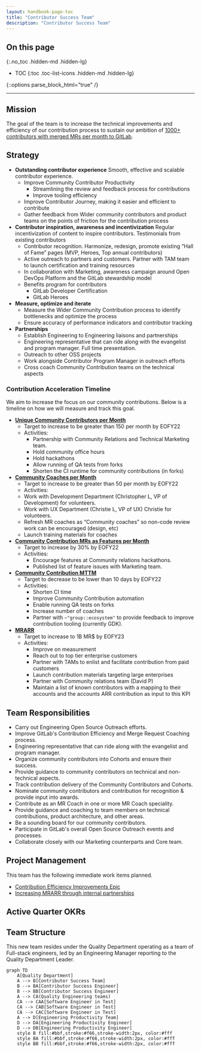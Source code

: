 ```yaml
---
layout: handbook-page-toc
title: "Contributor Success Team"
description: "Contributor Success Team"
---
```


## On this page

{:.no_toc .hidden-md .hidden-lg}

- TOC
{:toc .toc-list-icons .hidden-md .hidden-lg}

{::options parse_block_html="true" /}

- - -

## Mission

The goal of the team is to increase the technical improvements and efficiency of our contribution process to sustain our ambition of [1000+ contributors with merged MRs per month to GitLab](/company/strategy/#2-build-on-our-open-core-strength).

## Strategy

- **Outstanding contributor experience** Smooth, effective and scalable contributor experience.
  - Improve Community Contributor Productivity
     - Streamlining the review and feedback process for contributions
     - Improve tooling efficiency
  - Improve Contributor Journey, making it easier and efficient to contribute
  - Gather feedback from Wider community contributors and product teams on the points of friction for the contribution process
- **Contributor inspiration, awareness and incentivization** Regular incentivization of content to inspire contributors. Testimonials from existing contributors
  - Contributor recognition. Harmonize, redesign, promote existing “Hall of Fame” pages (MVP, Heroes, Top annual contributors)
  - Active outreach to partners and customers. Partner with TAM team to launch certification and training resources
  - In collaboration with Marketing, awareness campaign around Open DevOps Platform and the GitLab stewardship model
  - Benefits program for contributors
    - GitLab Developer Certification 
    - GitLab Heroes 
- **Measure, optimize and iterate** 
  - Measure the Wider Community Contribution process to identify bottlenecks and optimize the process
  - Ensure accuracy of performance indicators and contributor tracking      
- **Partnerships**
  - Establish Engineering to Engineering liaisons and partnerships
  -  Engineering representative that can ride along with the evangelist and program manager. Full time presentation. 
  - Outreach to other OSS projects 
  - Work alongside Contributor Program Manager in outreach efforts
  - Cross coach Community Contribution teams on the technical aspects 

### Contribution Acceleration Timeline

We aim to increase the focus on our community contributions. Below is a timeline on how we will measure and track this goal.

- **[Unique Community Contributors per Month](/handbook/engineering/quality/performance-indicators/#unique-community-contributors-per-month)**
    - Target to increase to be greater than 150 per month by EOFY22
    - Activities:
        - Partnership with Community Relations and Technical Marketing team.
        - Hold community office hours
        - Hold hackathons
        - Allow running of QA tests from forks
        - Shorten the CI runtime for community contributions (in forks)
- **[Community Coaches per Month](/handbook/engineering/quality/performance-indicators/#community-mr-coaches-per-month)**
    - Target to increase to be greater than 50 per month by EOFY22
    - Activities:
    - Work with Development Department (Christopher L, VP of Development) for volunteers.
    - Work with UX Department (Christie L, VP of UX) Christie for volunteers.
    - Refresh MR coaches as “Community coaches” so non-code review work can be encouraged (design, etc)
    - Launch training materials for coaches
- **[Community Contribution MRs as Features per Month](/handbook/engineering/quality/performance-indicators/#community-contribution-mrs-added-as-features-per-month)**
    - Target to increase by 30% by EOFY22
    - Activities:
        - Encourage features at Community relations hackathons.
        - Published list of feature issues with Marketing team.
- **[Community Contribution MTTM](/handbook/engineering/quality/performance-indicators/#community-contribution-mean-time-to-merge)**
    - Target to decrease to be lower than 10 days by EOFY22
    - Activities:
        - Shorten CI time
        - Improve Community Contribution automation
        - Enable running QA tests on forks
        - Increase number of coaches
        - Partner with `~"group::ecosystem"` to provide feedback to improve contribution tooling (currently GDK).
- **[MRARR](/handbook/engineering/quality/performance-indicators/#mrarr)**
    - Target to increase to 1B MR$ by EOFY23
    - Activities:
        - Improve on measurement
        - Reach out to top tier enterprise customers
        - Partner with TAMs to enlist and facilitate contribution from paid customers
        - Launch contribution materials targeting large enterprises
        - Partner with Community relations team (David P)
        - Maintain a list of known contributors with a mapping to their accounts and the accounts ARR contribution as input to this KPI

## Team Responsibilities

* Carry out Engineering Open Source Outreach efforts.
* Improve GitLab's Contribution Efficiency and Merge Request Coaching process.
* Engineering representative that can ride along with the evangelist and program manager.
* Organize community contributors into Cohorts and ensure their success.
* Provide guidance to community contributors on technical and non-technical aspects.
* Track contribution delivery of the Community Contributors and Cohorts.
* Nominate community contributors and contribution for recognition & provide input into awards.
* Contribute as an MR Coach in one or more MR Coach speciality.
* Provide guidance and coaching to team members on technical contributions, product architecture, and other areas.
* Be a sounding board for our community contributors.
* Participate in GitLab's overall Open Source Outreach events and processes.
* Collaborate closely with our Marketing counterparts and Core team.

## Project Management

This team has the following immediate work items planned.

* [Contribution Efficiency Improvements Epic](https://gitlab.com/groups/gitlab-com/-/epics/1619)
* [Increasing MRARR through internal partnerships](https://gitlab.com/groups/gitlab-com/-/epics/1225)

## Active Quarter OKRs


## Team Structure

This new team resides under the Quality Department operating as a team of Full-stack engineers, led by an Engineering Manager reporting to the Quality Department Leader.

```mermaid
graph TD
    A[Quality Department]
    A --> B[Contributor Success Team]
    B --> BA[Contributor Success Engineer]
    B --> BB[Contributor Success Engineer]
    A --> CA(Quality Engineering teams)
    CA --> CAA[Software Engineer in Test]
    CA --> CAB[Software Engineer in Test]
    CA --> CAC[Software Engineer in Test]
    A --> D[Engineering Productivity Team]
    D --> DA[Engineering Productivity Engineer]
    D --> DB[Engineering Productivity Engineer]
    style B fill:#bbf,stroke:#f66,stroke-width:2px, color:#fff
    style BA fill:#bbf,stroke:#f66,stroke-width:2px, color:#fff
    style BB fill:#bbf,stroke:#f66,stroke-width:2px, color:#fff
```
